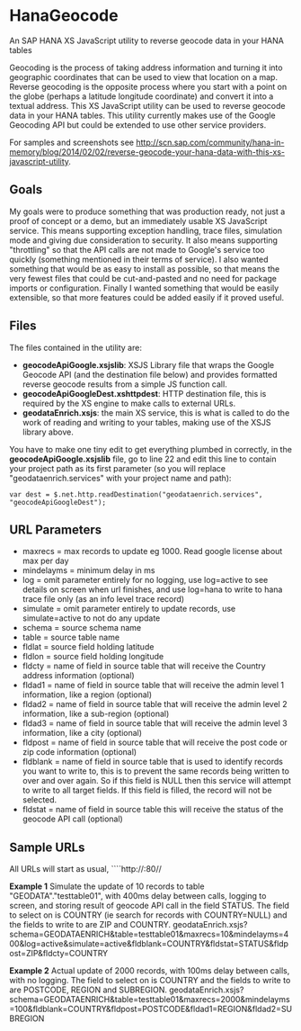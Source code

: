 HanaGeocode
===========

An SAP HANA XS JavaScript utility to reverse geocode data in your HANA tables

Geocoding is the process of taking address information and turning it into geographic coordinates that can be used to view that location on a map.  Reverse geocoding is the opposite process where you start with a point on the globe (perhaps a latitude longitude coordinate) and convert it into a textual address.  This XS JavaScript utility can be used to reverse geocode data in your HANA tables.  This utility currently makes use of the Google Geocoding API but could be extended to use other service providers.

For samples and screenshots see http://scn.sap.com/community/hana-in-memory/blog/2014/02/02/reverse-geocode-your-hana-data-with-this-xs-javascript-utility.

Goals
-----
My goals were to produce something that was production ready, not just a proof of concept or a demo, but an immediately usable XS JavaScript service.  This means supporting exception handling, trace files, simulation mode and giving due consideration to security.  It also means supporting "throttling" so that the API calls are not made to Google's service too quickly (something mentioned in their terms of service).  I also wanted something that would be as easy to install as possible, so that means the very fewest files that could be cut-and-pasted and no need for package imports or configuration.  Finally I wanted something that would be easily extensible, so that more features could be added easily if it proved useful.

Files
-----
The files contained in the utility are:

* **geocodeApiGoogle.xsjslib**: XSJS Library file that wraps the Google Geocode API (and the destination file below) and provides formatted reverse geocode results from a simple JS function call.
* **geocodeApiGoogleDest.xshttpdest**: HTTP destination file, this is required by the XS engine to make calls to external URLs.
* **geodataEnrich.xsjs**: the main XS service, this is what is called to do the work of reading and writing to your tables, making use of the XSJS library above.

You have to make one tiny edit to get everything plumbed in correctly, in the **geocodeApiGoogle.xsjslib** file, go to line 22 and edit this line to contain your project path as its first parameter (so you will replace "geodataenrich.services" with your project name and path):

    var dest = $.net.http.readDestination("geodataenrich.services", "geocodeApiGoogleDest");  

URL Parameters
--------------
* maxrecs = max records to update eg 1000. Read google license about max per day
* mindelayms = minimum delay in ms 
* log = omit parameter entirely for no logging, use log=active to see details on screen when url finishes, and use log=hana to write to hana trace file only (as an info level trace record)
* simulate = omit parameter entirely to update records, use simulate=active to not do any update
* schema = source schema name
* table = source table name
* fldlat = source field holding latitude
* fldlon = source field holding longitude
* fldcty = name of field in source table that will receive the Country address information (optional)
* fldad1 = name of field in source table that will receive the admin level 1 information, like a region (optional)
* fldad2 = name of field in source table that will receive the admin level 2 information, like a sub-region (optional)
* fldad3 = name of field in source table that will receive the admin level 3 information, like a city (optional)
* fldpost = name of field in source table that will receive the post code or zip code information (optional)
* fldblank = name of field in source table that is used to identify records you want to write to, this is to prevent the same records being written to over and over again.  So if this field is NULL then this service will attempt to write to all target fields.  If this field is filled, the record will not be selected.
* fldstat = name of field in source table this will receive the status of the geocode API call (optional)

Sample URLs
-----------
All URLs will start as usual, ````http://<server>:80<instance>/<package path>/

**Example 1**
Simulate the update of 10 records to table "GEODATA"."testtable01", with 400ms delay between calls, logging to screen, and storing result of geocode API call in the field STATUS.  The field to select on is COUNTRY (ie search for records with COUNTRY=NULL) and the fields to write to are ZIP and COUNTRY. 
	geodataEnrich.xsjs?schema=GEODATAENRICH&table=testtable01&maxrecs=10&mindelayms=400&log=active&simulate=active&fldblank=COUNTRY&fldstat=STATUS&fldpost=ZIP&fldcty=COUNTRY

**Example 2**
Actual update of 2000 records, with 100ms delay between calls, with no logging.  The field to select on is COUNTRY and the fields to write to are POSTCODE, REGION and SUBREGION. 
	geodataEnrich.xsjs?schema=GEODATAENRICH&table=testtable01&maxrecs=2000&mindelayms=100&fldblank=COUNTRY&fldpost=POSTCODE&fldad1=REGION&fldad2=SUBREGION
